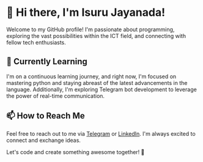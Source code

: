 # 👋 Hi there, I'm Isuru Jayanada!

Welcome to my GitHub profile! I'm passionate about programming, exploring the vast possibilities within the ICT field, and connecting with fellow tech enthusiasts.

## 🌱 Currently Learning

I'm on a continuous learning journey, and right now, I'm focused on mastering python and staying abreast of the latest advancements in the language. Additionally, I'm exploring Telegram bot development to leverage the power of real-time communication.

## 📫 How to Reach Me

Feel free to reach out to me via [Telegram](https://t.me/https://t.me/IzuruJay) or [LinkedIn](https://www.linkedin.com/in/isuru-jayanada-044738265/). I'm always excited to connect and exchange ideas.


Let's code and create something awesome together! 🚀
